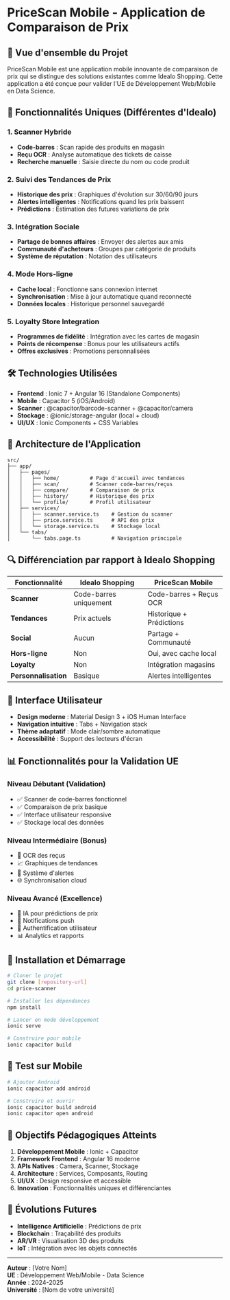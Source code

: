 # PriceScan Mobile - Application de Comparaison de Prix

## 🎯 **Vue d'ensemble du Projet**

PriceScan Mobile est une application mobile innovante de comparaison de prix qui se distingue des solutions existantes comme Idealo Shopping. Cette application a été conçue pour valider l'UE de Développement Web/Mobile en Data Science.

## 🚀 **Fonctionnalités Uniques (Différentes d'Idealo)**

### 1. **Scanner Hybride**
- **Code-barres** : Scan rapide des produits en magasin
- **Reçu OCR** : Analyse automatique des tickets de caisse
- **Recherche manuelle** : Saisie directe du nom ou code produit

### 2. **Suivi des Tendances de Prix**
- **Historique des prix** : Graphiques d'évolution sur 30/60/90 jours
- **Alertes intelligentes** : Notifications quand les prix baissent
- **Prédictions** : Estimation des futures variations de prix

### 3. **Intégration Sociale**
- **Partage de bonnes affaires** : Envoyer des alertes aux amis
- **Communauté d'acheteurs** : Groupes par catégorie de produits
- **Système de réputation** : Notation des utilisateurs

### 4. **Mode Hors-ligne**
- **Cache local** : Fonctionne sans connexion internet
- **Synchronisation** : Mise à jour automatique quand reconnecté
- **Données locales** : Historique personnel sauvegardé

### 5. **Loyalty Store Integration**
- **Programmes de fidélité** : Intégration avec les cartes de magasin
- **Points de récompense** : Bonus pour les utilisateurs actifs
- **Offres exclusives** : Promotions personnalisées

## 🛠 **Technologies Utilisées**

- **Frontend** : Ionic 7 + Angular 16 (Standalone Components)
- **Mobile** : Capacitor 5 (iOS/Android)
- **Scanner** : @capacitor/barcode-scanner + @capacitor/camera
- **Stockage** : @ionic/storage-angular (local + cloud)
- **UI/UX** : Ionic Components + CSS Variables

## 📱 **Architecture de l'Application**

```
src/
├── app/
│   ├── pages/
│   │   ├── home/          # Page d'accueil avec tendances
│   │   ├── scan/          # Scanner code-barres/reçus
│   │   ├── compare/       # Comparaison de prix
│   │   ├── history/       # Historique des prix
│   │   └── profile/       # Profil utilisateur
│   ├── services/
│   │   ├── scanner.service.ts    # Gestion du scanner
│   │   ├── price.service.ts      # API des prix
│   │   └── storage.service.ts    # Stockage local
│   └── tabs/
│       └── tabs.page.ts          # Navigation principale
```

## 🔍 **Différenciation par rapport à Idealo Shopping**

| Fonctionnalité | Idealo Shopping | PriceScan Mobile |
|----------------|-----------------|------------------|
| **Scanner** | Code-barres uniquement | Code-barres + Reçus OCR |
| **Tendances** | Prix actuels | Historique + Prédictions |
| **Social** | Aucun | Partage + Communauté |
| **Hors-ligne** | Non | Oui, avec cache local |
| **Loyalty** | Non | Intégration magasins |
| **Personnalisation** | Basique | Alertes intelligentes |

## 🎨 **Interface Utilisateur**

- **Design moderne** : Material Design 3 + iOS Human Interface
- **Navigation intuitive** : Tabs + Navigation stack
- **Thème adaptatif** : Mode clair/sombre automatique
- **Accessibilité** : Support des lecteurs d'écran

## 📊 **Fonctionnalités pour la Validation UE**

### **Niveau Débutant (Validation)**
- ✅ Scanner de code-barres fonctionnel
- ✅ Comparaison de prix basique
- ✅ Interface utilisateur responsive
- ✅ Stockage local des données

### **Niveau Intermédiaire (Bonus)**
- 🔄 OCR des reçus
- 📈 Graphiques de tendances
- 🔔 Système d'alertes
- 🌐 Synchronisation cloud

### **Niveau Avancé (Excellence)**
- 🤖 IA pour prédictions de prix
- 📱 Notifications push
- 🔐 Authentification utilisateur
- 📊 Analytics et rapports

## 🚀 **Installation et Démarrage**

```bash
# Cloner le projet
git clone [repository-url]
cd price-scanner

# Installer les dépendances
npm install

# Lancer en mode développement
ionic serve

# Construire pour mobile
ionic capacitor build
```

## 📱 **Test sur Mobile**

```bash
# Ajouter Android
ionic capacitor add android

# Construire et ouvrir
ionic capacitor build android
ionic capacitor open android
```

## 🎯 **Objectifs Pédagogiques Atteints**

1. **Développement Mobile** : Ionic + Capacitor
2. **Framework Frontend** : Angular 16 moderne
3. **APIs Natives** : Camera, Scanner, Stockage
4. **Architecture** : Services, Composants, Routing
5. **UI/UX** : Design responsive et accessible
6. **Innovation** : Fonctionnalités uniques et différenciantes

## 🔮 **Évolutions Futures**

- **Intelligence Artificielle** : Prédictions de prix
- **Blockchain** : Traçabilité des produits
- **AR/VR** : Visualisation 3D des produits
- **IoT** : Intégration avec les objets connectés

---

**Auteur** : [Votre Nom]  
**UE** : Développement Web/Mobile - Data Science  
**Année** : 2024-2025  
**Université** : [Nom de votre université]
